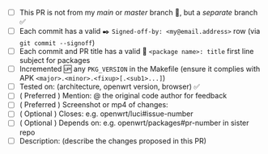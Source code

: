 <!-- 

Thank you for your contribution to the luci repository.

Please read this before creating your PR.

Review https://github.com/openwrt/luci/blob/master/CONTRIBUTING.md
especially if this is your first time to contribute to this repo.

MUST NOT:
- add a PR from your *main* branch - put it on a separate branch
- add merge commits to your PR: rebase locally and force-push

MUST:
- increment any PKG_VERSION in the affected Makefile
- set to draft if this PR depends on other PRs to e.g. openwrt/openwrt
- each commit subject line starts with '<package name>: title' 
- each commit has a valid `Signed-off-by: ` (S.O.B.) with a reachable email
	* Forgot? `git commit --amend ; git push -f`
	* Tip: use `git commit --signoff`

MAY:
- your S.O.B. *may* be a nickname
- delete the below *optional* entries that do not apply
- skip a `<package name>: title` first line subject if the commit is house-keeping or chore

-->

- [ ] This PR is not from my *main* or *master* branch :poop:, but a *separate* branch :white_check_mark:
- [ ] Each commit has a valid :black_nib: `Signed-off-by: <my@email.address>` row (via `git commit --signoff`)
- [ ] Each commit and PR title has a valid :memo: `<package name>: title` first line subject for packages
- [ ] Incremented :up: any `PKG_VERSION` in the Makefile (ensure it complies with APK `<major>.<minor>.<fixup>[.<sub1>...]`)
- [ ] Tested on: (architecture, openwrt version, browser) :white_check_mark:
- [ ] \( Preferred ) Mention: @ the original code author for feedback
- [ ] \( Preferred ) Screenshot or mp4 of changes:
- [ ] \( Optional ) Closes: e.g. openwrt/luci#issue-number
- [ ] \( Optional ) Depends on: e.g. openwrt/packages#pr-number in sister repo
- [ ] Description: (describe the changes proposed in this PR)
